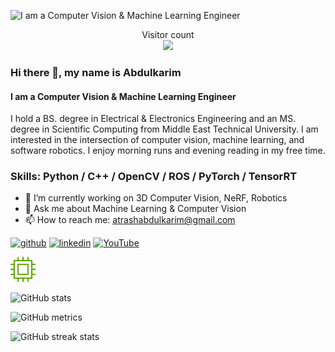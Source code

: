 ![I am a Computer Vision  & Machine Learning Engineer](https://raw.githubusercontent.com/sagar-viradiya/sagar-viradiya/master/resources/banner.png)

<p align="center"> 
  Visitor count<br>
  <img src="https://profile-counter.glitch.me/random-guest/count.svg" />
</p>

### Hi there 👋, my name is Abdulkarim
#### I am a Computer Vision  & Machine Learning Engineer

I hold a BS. degree in Electrical & Electronics Engineering and an MS. degree in Scientific Computing from Middle East Technical University. I am interested in the intersection of computer vision, machine learning, and software robotics. I enjoy morning runs and evening reading in my free time.

### Skills: Python / C++ / OpenCV / ROS / PyTorch / TensorRT

- 🔭 I’m currently working on 3D Computer Vision, NeRF, Robotics 
- 💬 Ask me about Machine Learning & Computer Vision 
- 📫 How to reach me: atrashabdulkarim@gmail.com 


[<img src='https://cdn.jsdelivr.net/npm/simple-icons@3.0.1/icons/github.svg' alt='github' height='40'>](https://github.com/random-guest)  [<img src='https://cdn.jsdelivr.net/npm/simple-icons@3.0.1/icons/linkedin.svg' alt='linkedin' height='40'>](https://www.linkedin.com/in/abdulkarimatrash/)  [<img src='https://cdn.jsdelivr.net/npm/simple-icons@3.0.1/icons/youtube.svg' alt='YouTube' height='40'>](https://www.youtube.com/channel/UCiIDHkrjI8sqQsqAXH70AVw)  

<a href='https://docs.github.com/en/developers'><img src='https://raw.githubusercontent.com/acervenky/animated-github-badges/master/assets/devbadge.gif' width='40' height='40'></a> 

![GitHub stats](https://github-readme-stats.vercel.app/api?username=random-guest&show_icons=true)  

![GitHub metrics](https://metrics.lecoq.io/random-guest)  

![GitHub streak stats](https://streak-stats.demolab.com/?user=random-guest)  

